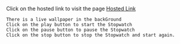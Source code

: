 Click on the hosted link to visit the page [Hosted Link](https://shivambansal96.github.io/Stopwatch/)

    There is a live wallpaper in the backGround
    Click on the play button to start the Stopwatch
    Click on the pause button to pause the Stopwatch
    Click on the stop button to stop the Stopwatch and start again.
